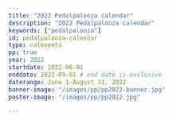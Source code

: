 ```yaml
---
title: "2022 Pedalpalooza calendar"
description: "2022 Pedalpalooza calendar"
keywords: ["pedalpalooza"]
id: pedalpalooza-calendar
type: calevents
pp: true
year: 2022
startdate: 2022-06-01
enddate: 2022-09-01 # end date is exclusive
daterange: June 1–August 31, 2022
banner-image: "/images/pp/pp2022-banner.jpg"
poster-image: "/images/pp/pp2022.jpg"

---
```

